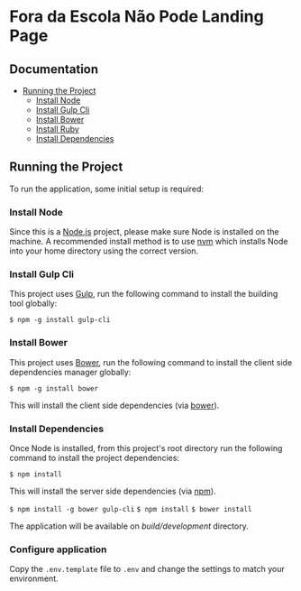 # Fora da Escola Não Pode Landing Page #

## Documentation ##

- [Running the Project](#running-the-project)
  - [Install Node](#install-node)
  - [Install Gulp Cli](#install-gulp-cli)
  - [Install Bower](#install-bower)
  - [Install Ruby](#install-ruby)
  - [Install Dependencies](#install-dependencies)

## Running the Project ##

To run the application, some initial setup is required:

### Install Node ###

Since this is a [Node.js](http://nodejs.org/) project, please make sure
Node is installed on the machine. A recommended install method is to use
[nvm](https://github.com/creationix/nvm) which installs Node into your
home directory using the correct version.

### Install Gulp Cli ###

This project uses [Gulp](http://gulpjs.com/), run the following
command to install the building tool globally:

`$ npm -g install gulp-cli`

### Install Bower ###

This project uses [Bower](http://bower.io/), run the following
command to install the client side dependencies manager globally:

`$ npm -g install bower`

This will install the client side dependencies (via [bower](http://bower.io/)).

### Install Dependencies ###

Once Node is installed, from this project's root directory run the following
command to install the project dependencies:

`$ npm install`

This will install the server side dependencies (via [npm](https://www.npmjs.org/)).

`$ npm install -g bower gulp-cli`
`$ npm install`
`$ bower install`

The application will be available on *build/development* directory.

### Configure application ###

Copy the `.env.template` file to `.env` and change the settings to match your environment.